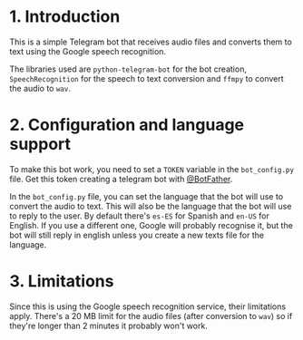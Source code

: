 # 1. Introduction

This is a simple Telegram bot that receives audio files and converts them to text using the Google speech recognition.

The libraries used are `python-telegram-bot` for the bot creation, `SpeechRecognition` for the speech to text conversion and `ffmpy` to convert the audio to `wav`.

# 2. Configuration and language support

To make this bot work, you need to set a `TOKEN` variable in the `bot_config.py` file. Get this token creating a telegram bot with [@BotFather](https://t.me/BotFather).

In the `bot_config.py` file, you can set the language that the bot will use to convert the audio to text. This will also be the language that the bot will use to reply to the user. By default there's `es-ES` for Spanish and `en-US` for English. If you use a different one, Google will probably recognise it, but the bot will still reply in english unless you create a new texts file for the language.

# 3. Limitations

Since this is using the Google speech recognition service, their limitations apply. There's a 20 MB limit for the audio files (after conversion to `wav`) so if they're longer than 2 minutes it probably won't work.